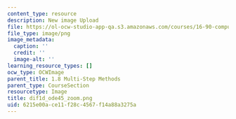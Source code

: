 ```yaml
---
content_type: resource
description: New image Upload
file: https://ol-ocw-studio-app-qa.s3.amazonaws.com/courses/16-90-computational-methods-in-aerospace-engineering-spring-2014/6215e00ace11f28c4567f14a88a3275a_dif1d_ode45_zoom.png
file_type: image/png
image_metadata:
  caption: ''
  credit: ''
  image-alt: ''
learning_resource_types: []
ocw_type: OCWImage
parent_title: 1.8 Multi-Step Methods
parent_type: CourseSection
resourcetype: Image
title: dif1d_ode45_zoom.png
uid: 6215e00a-ce11-f28c-4567-f14a88a3275a
---
```

